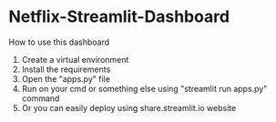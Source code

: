 # Netflix-Streamlit-Dashboard

How to use this dashboard

1. Create a virtual environment
2. Install the requirements
3. Open the "apps.py" file
4. Run on your cmd or something else using "streamlit run apps.py" command
5. Or you can easily deploy using share.streamlit.io website
